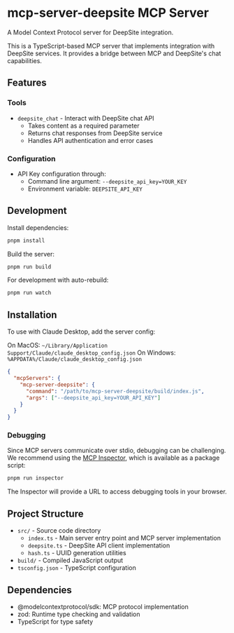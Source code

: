 # mcp-server-deepsite MCP Server

A Model Context Protocol server for DeepSite integration.

This is a TypeScript-based MCP server that implements integration with DeepSite services. It provides a bridge between MCP and DeepSite's chat capabilities.

## Features

### Tools

- `deepsite_chat` - Interact with DeepSite chat API
  - Takes content as a required parameter
  - Returns chat responses from DeepSite service
  - Handles API authentication and error cases

### Configuration

- API Key configuration through:
  - Command line argument: `--deepsite_api_key=YOUR_KEY`
  - Environment variable: `DEEPSITE_API_KEY`

## Development

Install dependencies:

```bash
pnpm install
```

Build the server:

```bash
pnpm run build
```

For development with auto-rebuild:

```bash
pnpm run watch
```

## Installation

To use with Claude Desktop, add the server config:

On MacOS: `~/Library/Application Support/Claude/claude_desktop_config.json`
On Windows: `%APPDATA%/Claude/claude_desktop_config.json`

```json
{
  "mcpServers": {
    "mcp-server-deepsite": {
      "command": "/path/to/mcp-server-deepsite/build/index.js",
      "args": ["--deepsite_api_key=YOUR_API_KEY"]
    }
  }
}
```

### Debugging

Since MCP servers communicate over stdio, debugging can be challenging. We recommend using the [MCP Inspector](https://github.com/modelcontextprotocol/inspector), which is available as a package script:

```bash
pnpm run inspector
```

The Inspector will provide a URL to access debugging tools in your browser.

## Project Structure

- `src/` - Source code directory
  - `index.ts` - Main server entry point and MCP server implementation
  - `deepsite.ts` - DeepSite API client implementation
  - `hash.ts` - UUID generation utilities
- `build/` - Compiled JavaScript output
- `tsconfig.json` - TypeScript configuration

## Dependencies

- @modelcontextprotocol/sdk: MCP protocol implementation
- zod: Runtime type checking and validation
- TypeScript for type safety
